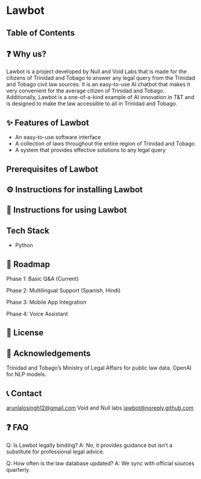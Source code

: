 # Lawbot

## Table of Contents

## ❓ Why us?
Lawbot is a project developed by Null and Void Labs that is made for the citizens of Trinidad and Tobago to answer any legal query from the Trinidad and Tobago civil law sources. It is an easy-to-use AI chatbot that makes it very convenient for the average citizen of Trinidad and Tobago. Additionally, Lawbot is a one-of-a-kind example of AI innovation in T&T and is designed to make the law accessible to all in Trinidad and Tobago.

## ✨ Features of Lawbot
- An easy-to-use software interface
- A collection of laws throughout the entire region of Trinidad and Tobago
- A system that provides effective solutions to any legal query

## Prerequisites of Lawbot

## ⚙️ Instructions for installing Lawbot

## 📖 Instructions for using Lawbot

## Tech Stack
- Python

## 🔮 Roadmap
Phase 1: Basic Q&A (Current)

Phase 2: Multilingual Support (Spanish, Hindi)

Phase 3: Mobile App Integration

Phase 4: Voice Assistant

## 📜 License

## 🙏  Acknowledgements
Trinidad and Tobago’s Ministry of Legal Affairs for public law data.
OpenAI for NLP models.

## 📞 Contact
arunlalosingh12@gmail.com
Void and Null labs
lawbot@noreply.github.com

## ❓ FAQ 
Q: Is Lawbot legally binding?
A: No, it provides guidance but isn’t a substitute for professional legal advice.

Q: How often is the law database updated?
A: We sync with official sources quarterly.


